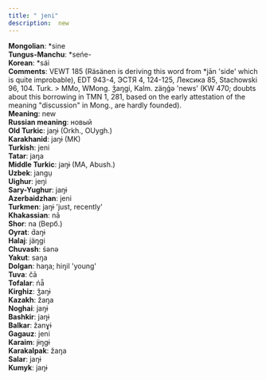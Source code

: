 ```yaml
---
title: " jeni"
description:  new
---
```


<strong>Mongolian</strong>:  *sine<br>
<strong>Tungus-Manchu</strong>:  *seńe-<br>
<strong>Korean</strong>:  *sái<br>
<strong>Comments</strong>:  VEWT 185 (Räsänen is deriving this word from *jān 'side' which is quite improbable), EDT 943-4, ЭСТЯ 4, 124-125, Лексика 85, Stachowski 96, 104. Turk. > MMo, WMong. ǯaŋgi, Kalm. zäŋǵǝ 'news' (KW 470; doubts about this borrowing in TMN 1, 281, based on the early attestation of the meaning "discussion" in Mong., are hardly founded).<br>
<strong>Meaning</strong>:  new<br>
<strong>Russian meaning</strong>:  новый<br>
<strong>Old Turkic</strong>:  jaŋɨ (Orkh., OUygh.)<br>
<strong>Karakhanid</strong>:  jaŋɨ (MK)<br>
<strong>Turkish</strong>:  jeni<br>
<strong>Tatar</strong>:  jaŋa<br>
<strong>Middle Turkic</strong>:  jaŋɨ (MA, Abush.)<br>
<strong>Uzbek</strong>:  jangụ<br>
<strong>Uighur</strong>:  jeŋi<br>
<strong>Sary-Yughur</strong>:  jaŋɨ<br>
<strong>Azerbaidzhan</strong>:  jeni<br>
<strong>Turkmen</strong>:  jaŋɨ 'just, recently'<br>
<strong>Khakassian</strong>:  nā<br>
<strong>Shor</strong>:  na (Верб.)<br>
<strong>Oyrat</strong>:  d́aŋɨ<br>
<strong>Halaj</strong>:  jäŋgi<br>
<strong>Chuvash</strong>:  śǝnǝ<br>
<strong>Yakut</strong>:  saŋa<br>
<strong>Dolgan</strong>:  haŋa; hiŋil 'young'<br>
<strong>Tuva</strong>:  čā<br>
<strong>Tofalar</strong>:  ńā̃<br>
<strong>Kirghiz</strong>:  ǯaŋɨ<br>
<strong>Kazakh</strong>:  žaŋa<br>
<strong>Noghai</strong>:  jaŋɨ<br>
<strong>Bashkir</strong>:  jaŋɨ<br>
<strong>Balkar</strong>:  žanɣɨ<br>
<strong>Gagauz</strong>:  jeni<br>
<strong>Karaim</strong>:  jɨŋgɨ<br>
<strong>Karakalpak</strong>:  žaŋa<br>
<strong>Salar</strong>:  jaŋɨ<br>
<strong>Kumyk</strong>:  jaŋɨ<br>


